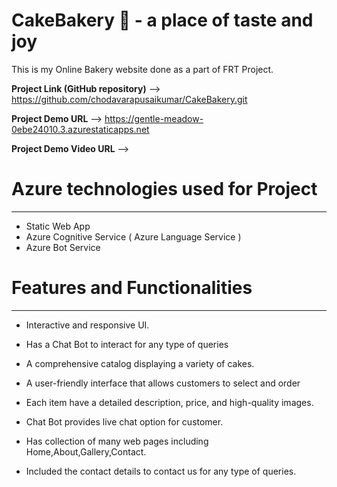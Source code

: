 # **CakeBakery 🍰 - a place of taste and joy**

This is my Online Bakery website done as a part of FRT Project.

**Project Link (GitHub repository)** --> https://github.com/chodavarapusaikumar/CakeBakery.git

**Project Demo URL** --> https://gentle-meadow-0ebe24010.3.azurestaticapps.net

**Project Demo Video URL** --> 

# **Azure technologies used for Project**

------------------------------------------------------------------------------------------------------------------------------------------------------------------
* Static Web App
* Azure Cognitive Service ( Azure Language Service )
* Azure Bot Service

# **Features and Functionalities**
------------------------------------------------------------------------------------------------------------------------------------------------------------------

* Interactive and responsive UI.

* Has a Chat Bot to interact for any type of queries

* A comprehensive catalog displaying a variety of cakes.

* A user-friendly interface that allows customers to select and order 
 
* Each item have a detailed description, price, and high-quality images.

* Chat Bot provides live chat option for customer.

* Has collection of many web pages including Home,About,Gallery,Contact.

* Included the contact details to contact us for any type of queries.
